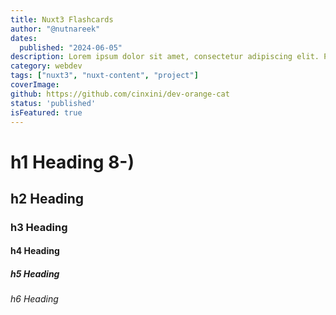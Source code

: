 ```yaml
---
title: Nuxt3 Flashcards
author: "@nutnareek"
dates:
  published: "2024-06-05"
description: Lorem ipsum dolor sit amet, consectetur adipiscing elit. Phasellus tempus nibh libero. Cras porta quam vitae tortor sagittis pharetra. Phasellus ullamcorper orci ut lectus dapibus rhoncus. Ut facilisis tortor vitae commodo placerat. Lorem ipsum dolor sit amet, consectetur adipiscing elit. Integer lacinia suscipit aliquam.
category: webdev
tags: ["nuxt3", "nuxt-content", "project"]
coverImage:
github: https://github.com/cinxini/dev-orange-cat
status: 'published'
isFeatured: true
---
```


# h1 Heading 8-)
## h2 Heading
### h3 Heading
#### h4 Heading
##### h5 Heading
###### h6 Heading